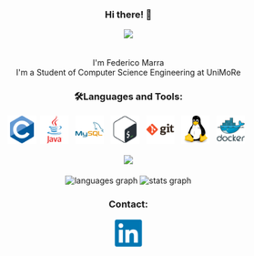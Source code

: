 <!-- Header -->
 <div align="center">
   <h3 align="center" style="font-weight:bold">Hi there! 👋</h3>
   <img src="https://media.giphy.com/media/M9gbBd9nbDrOTu1Mqx/giphy.gif" width="100"/>
 </div>
<br>
<!-- About me -->
<div align="center">
  <p>
    I'm Federico Marra <br>
    I'm a Student of Computer Science Engineering at UniMoRe
  </p>
</div>
<!-- Language and Tools -->
<div align="center">
  <h3>🛠Languages and Tools:</h3>
  <img src="https://github.com/devicons/devicon/blob/master/icons/c/c-original.svg" title="C" alt="C" width="50" height="50"/>&nbsp;
  <img src="https://github.com/devicons/devicon/blob/master/icons/java/java-original-wordmark.svg" title="Java" alt="Java" width="50" height="50"/> &nbsp;
  <img src="https://github.com/devicons/devicon/blob/master/icons/mysql/mysql-original-wordmark.svg" title="MySQL" alt="MySQL" width="50" height="50"/> &nbsp;
  <img src="https://github.com/devicons/devicon/blob/master/icons/bash/bash-original.svg" title="Bash" alt="Bash" width="50" height="50"/> &nbsp;
  <img src="https://github.com/devicons/devicon/blob/master/icons/git/git-original-wordmark.svg" title="Git" alt="Git" width="50" height="50"/> &nbsp;
  <img src="https://github.com/devicons/devicon/blob/master/icons/linux/linux-original.svg" title="Linux" alt="Linux" width="50" height="50"/> &nbsp;
  <img src="https://github.com/devicons/devicon/blob/master/icons/docker/docker-original-wordmark.svg" title="Docker" alt="Docker" width="50" height="50"/> &nbsp;
</div>
<br>
<!-- Stats  -->
<div align="center">
  <img src="https://profile-counter.glitch.me/Marra-Federico/count.svg?"  />
</div>
<br>
<div align="center">
 <img src="https://github-readme-stats.vercel.app/api/top-langs?username=Marra-Federico&locale=en&hide_title=false&layout=compact&card_width=320&langs_count=5&theme=dracula&hide_border=false&order=2" height="150" alt="languages graph"  />
 <img src="https://github-readme-stats.vercel.app/api?username=Marra-Federico&hide_title=false&hide_rank=false&show_icons=true&include_all_commits=true&count_private=true&disable_animations=false&theme=dracula&locale=en&hide_border=false&order=1" height="250" alt="stats graph"  />
</div>
<!-- Contact -->
<div align="center">
  <h3>Contact:</h3>
  <a href="http://www.linkedin.com/in/federico-marra-04232223b">
   <img src="https://github.com/devicons/devicon/blob/master/icons/linkedin/linkedin-original.svg" title="Linkedin" alt="Linkedin" width="50" height="50">
  </a>
</div>
